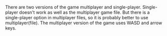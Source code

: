 There are two versions of the game multiplayer and single-player.
Single-player doesn't work as well as the multiplayer game file.
But there is a single-player option in multiplayer files, so it is probably better to use multiplayer(file).
The multiplayer version of the game uses WASD and arrow keys.
